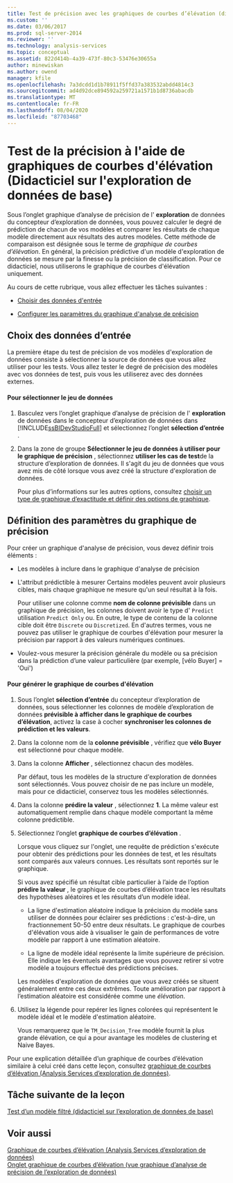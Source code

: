 ```yaml
---
title: Test de précision avec les graphiques de courbes d’élévation (didacticiel sur l’exploration de données de base) | Microsoft Docs
ms.custom: ''
ms.date: 03/06/2017
ms.prod: sql-server-2014
ms.reviewer: ''
ms.technology: analysis-services
ms.topic: conceptual
ms.assetid: 822d414b-4a39-473f-80c3-53476e30655a
author: minewiskan
ms.author: owend
manager: kfile
ms.openlocfilehash: 7a3dcdd1d1b78911f5ffd37a383532abdd4814c3
ms.sourcegitcommit: ad4d92dce894592a259721a1571b1d8736abacdb
ms.translationtype: MT
ms.contentlocale: fr-FR
ms.lasthandoff: 08/04/2020
ms.locfileid: "87703468"
---
```

# <a name="testing-accuracy-with-lift-charts-basic-data-mining-tutorial"></a>Test de la précision à l'aide de graphiques de courbes d'élévation (Didacticiel sur l'exploration de données de base)
  Sous l’onglet graphique d’analyse de précision de l' **exploration** de données du concepteur d’exploration de données, vous pouvez calculer le degré de prédiction de chacun de vos modèles et comparer les résultats de chaque modèle directement aux résultats des autres modèles. Cette méthode de comparaison est désignée sous le terme de *graphique de courbes d’élévation*. En général, la précision prédictive d'un modèle d'exploration de données se mesure par la finesse ou la précision de classification. Pour ce didacticiel, nous utiliserons le graphique de courbes d'élévation uniquement.  
  
 Au cours de cette rubrique, vous allez effectuer les tâches suivantes :  
  
-   [Choisir des données d'entrée](#BKMK_InputData)  
  
-   [Configurer les paramètres du graphique d'analyse de précision](#BKMK_Selecting)  
  
##  <a name="choosing-the-input-data"></a><a name="BKMK_InputData"></a>Choix des données d’entrée  
 La première étape du test de précision de vos modèles d'exploration de données consiste à sélectionner la source de données que vous allez utiliser pour les tests. Vous allez tester le degré de précision des modèles avec vos données de test, puis vous les utiliserez avec des données externes.  
  
#### <a name="to-select-the-data-set"></a>Pour sélectionner le jeu de données  
  
1.  Basculez vers l’onglet graphique d’analyse de précision de l' **exploration** de données dans le concepteur d’exploration de données dans [!INCLUDE[ssBIDevStudioFull](../includes/ssbidevstudiofull-md.md)] et sélectionnez l’onglet **sélection d’entrée** .  
  
2.  Dans la zone de groupe **Sélectionner le jeu de données à utiliser pour le graphique de précision** , sélectionnez **utiliser les cas de test**de la structure d’exploration de données. Il s'agit du jeu de données que vous avez mis de côté lorsque vous avez créé la structure d'exploration de données.  
  
     Pour plus d’informations sur les autres options, consultez [choisir un type de graphique d’exactitude et définir des options de graphique](../../2014/analysis-services/data-mining/choose-an-accuracy-chart-type-and-set-chart-options.md).  
  
##  <a name="setting-accuracy-chart-parameters"></a><a name="BKMK_Selecting"></a>Définition des paramètres du graphique de précision  
 Pour créer un graphique d'analyse de précision, vous devez définir trois éléments :  
  
-   Les modèles à inclure dans le graphique d'analyse de précision  
  
-   L'attribut prédictible à mesurer Certains modèles peuvent avoir plusieurs cibles, mais chaque graphique ne mesure qu'un seul résultat à la fois.  
  
     Pour utiliser une colonne comme **nom de colonne prévisible** dans un graphique de précision, les colonnes doivent avoir le type d' `Predict` utilisation `Predict Only` ou. En outre, le type de contenu de la colonne cible doit être `Discrete` ou `Discretized`. En d'autres termes, vous ne pouvez pas utiliser le graphique de courbes d'élévation pour mesurer la précision par rapport à des valeurs numériques continues.  
  
-   Voulez-vous mesurer la précision générale du modèle ou sa précision dans la prédiction d’une valeur particulière (par exemple, [vélo Buyer] = 'Oui')  
  
#### <a name="to-generate-the-lift-chart"></a>Pour générer le graphique de courbes d'élévation  
  
1.  Sous l’onglet **sélection d’entrée** du concepteur d’exploration de données, sous sélectionner les colonnes de modèle d’exploration de données **prévisible à afficher dans le graphique de courbes d’élévation**, activez la case à cocher **synchroniser les colonnes de prédiction et les valeurs**.  
  
2.  Dans la colonne nom de la **colonne prévisible** , vérifiez que **vélo Buyer** est sélectionné pour chaque modèle.  
  
3.  Dans la colonne **Afficher** , sélectionnez chacun des modèles.  
  
     Par défaut, tous les modèles de la structure d'exploration de données sont sélectionnés. Vous pouvez choisir de ne pas inclure un modèle, mais pour ce didacticiel, conservez tous les modèles sélectionnés.  
  
4.  Dans la colonne **prédire la valeur** , sélectionnez **1**. La même valeur est automatiquement remplie dans chaque modèle comportant la même colonne prédictible.  
  
5.  Sélectionnez l’onglet **graphique de courbes d’élévation** .  
  
     Lorsque vous cliquez sur l'onglet, une requête de prédiction s'exécute pour obtenir des prédictions pour les données de test, et les résultats sont comparés aux valeurs connues. Les résultats sont reportés sur le graphique.  
  
     Si vous avez spécifié un résultat cible particulier à l’aide de l’option **prédire la valeur** , le graphique de courbes d’élévation trace les résultats des hypothèses aléatoires et les résultats d’un modèle idéal.  
  
    -   La ligne d'estimation aléatoire indique la précision du modèle sans utiliser de données pour éclairer ses prédictions : c'est-à-dire, un fractionnement 50-50 entre deux résultats. Le graphique de courbes d'élévation vous aide à visualiser le gain de performances de votre modèle par rapport à une estimation aléatoire.  
  
    -   La ligne de modèle idéal représente la limite supérieure de précision. Elle indique les éventuels avantages que vous pouvez retirer si votre modèle a toujours effectué des prédictions précises.  
  
     Les modèles d'exploration de données que vous avez créés se situent généralement entre ces deux extrêmes. Toute amélioration par rapport à l’estimation aléatoire est considérée comme une *élévation*.  
  
6.  Utilisez la légende pour repérer les lignes colorées qui représentent le modèle idéal et le modèle d'estimation aléatoire.  
  
     Vous remarquerez que le `TM_Decision_Tree` modèle fournit la plus grande élévation, ce qui a pour avantage les modèles de clustering et Naive Bayes.  
  
 Pour une explication détaillée d’un graphique de courbes d’élévation similaire à celui créé dans cette leçon, consultez [graphique de courbes d’élévation &#40;Analysis Services d’exploration de données&#41;](../../2014/analysis-services/data-mining/lift-chart-analysis-services-data-mining.md).  
  
## <a name="next-task-in-lesson"></a>Tâche suivante de la leçon  
 [Test d’un modèle filtré &#40;didacticiel sur l’exploration de données de base&#41;](../../2014/tutorials/testing-a-filtered-model-basic-data-mining-tutorial.md)  
  
## <a name="see-also"></a>Voir aussi  
 [Graphique de courbes d’élévation &#40;Analysis Services d’exploration de données&#41;](../../2014/analysis-services/data-mining/lift-chart-analysis-services-data-mining.md)   
 [Onglet graphique de courbes d’élévation &#40;vue graphique d’analyse de précision de l’exploration de données&#41;](../../2014/analysis-services/lift-chart-tab-mining-accuracy-chart-view.md)  
  
  
